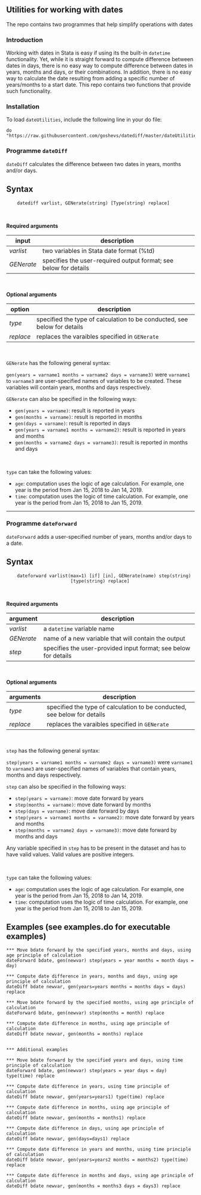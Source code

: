 ## Utilities for working with dates

The repo contains two programmes that help simplify operations with dates 

### Introduction

Working with dates in Stata is easy if using its the built-in `datetime` functionality.
Yet, while it is straight forward to compute difference between dates in days, there is no easy way to compute
difference between dates in years, months and days, or their combinations. In addition, 
there is no easy way to calculate the date resulting from adding a specific number of years/months to a start date.
This repo contains two functions that provide such functionality.


### Installation

To load `dateUtilities`, include the following line in your do file:

```
do "https://raw.githubusercontent.com/goshevs/datediff/master/dateUtilities.ado"

```

### Programme `dateDiff`

`dateDiff` calculates the difference between two dates in years, months and/or days.


Syntax
---

```
	datediff varlist, GENerate(string) [Type(string) replace]
```
<br>

**Required arguments**


| input       | description            |
|-------------|------------------------|
| *varlist*   | two variables in Stata date format (%td) |
| *GENerate*  | specifies the user-required output format; see below for details |

<br>

**Optional arguments**


| option         | description            |
|----------------|------------------------|
| *type*         | specified the type of calculation to be conducted, see below for details |
| *replace*      | replaces the varaibles specified in `GENerate` |


<br>

`GENerate` has the following general syntax:

`gen(years = varname1 months = varname2 days = varname3)` were `varname1` to `varname3` are
user-specified names of variables to be created. These variables will contain years, months and days respectively.

`GENerate` can also be specified in the following ways:

- `gen(years = varname)`: result is reported in years
- `gen(months = varname)`: result is reported in months
- `gen(days = varname)`: result is reported in days
- `gen(years = varname1 months = varname2)`: result is reported in years and months
- `gen(months = varname2 days = varname3)`: result is reported in months and days

<br>

`type` can take the following values:

- `age`: computation uses the logic of age calculation. For example, 
one year is the period from Jan 15, 2018 to Jan 14, 2019.
- `time`: computation uses the logic of time calculation. For example, 
one year is the period from Jan 15, 2018 to Jan 15, 2019.


-----

### Programme `dateForward`

`dateForward` adds a user-specified number of years, months and/or days to a date.


Syntax
---

```
	dateforward varlist(max=1) [if] [in], GENerate(name) step(string) 
						[type(string) replace]
```
<br>

**Required arguments**


| argument    | description            |
|-------------|------------------------|
| *varlist*   | a `datetime` variable name|
| *GENerate*  | name of a new variable that will contain the output |
| *step*      | specifies the user-provided input format; see below for details  |

<br>

**Optional arguments**


| arguments      | description            |
|----------------|------------------------|
| *type*         | specified the type of calculation to be conducted, see below for details |
| *replace*      | replaces the varaibles specified in `GENerate` |


<br>


`step` has the following general syntax:

`step(years = varname1 months = varname2 days = varname3)` were `varname1` to `varname3` are
user-specified names of variables that contain years, months and days respectively. 

`step` can also be specified in the following ways:

- `step(years = varname)`: move date forward by years
- `step(months = varname)`: move date forward by months
- `step(days = varname)`: move date forward by days
- `step(years = varname1 months = varname2)`: move date forward by years and months
- `step(months = varname2 days = varname3)`: move date forward by months and days

Any variable specified in `step` has to be present in the dataset and has to have valid values. 
Valid values are positive integers.

<br>

`type` can take the following values:

- `age`: computation uses the logic of age calculation. For example, 
one year is the period from Jan 15, 2018 to Jan 14, 2019.
- `time`: computation uses the logic of time calculation. For example, 
one year is the period from Jan 15, 2018 to Jan 15, 2019.



Examples (see examples.do for executable examples)
---

```
*** Move bdate forward by the specified years, months and days, using age principle of calculation
dateForward bdate, gen(newvar) step(years = year months = month days = day)

*** Compute date difference in years, months and days, using age principle of calculation
dateDiff bdate newvar, gen(years=years months = months days = days) replace

*** Move bdate forward by the specified months, using age principle of calculation
dateForward bdate, gen(newvar) step(months = month) replace 

*** Compute date difference in months, using age principle of calculation
dateDiff bdate newvar, gen(months = months) replace


*** Additional examples

*** Move bdate forward by the specified years and days, using time principle of calculation
dateForward bdate, gen(newvar) step(years = year days = day) type(time) replace

*** Compute date difference in years, using time principle of calculation
dateDiff bdate newvar, gen(years=years1) type(time) replace
 
*** Compute date difference in months, using age principle of calculation
dateDiff bdate newvar, gen(months = months1) replace

*** Compute date difference in days, using age principle of calculation
dateDiff bdate newvar, gen(days=days1) replace

*** Compute date difference in years and months, using time principle of calculation
dateDiff bdate newvar, gen(years=years2 months = months2) type(time) replace

*** Compute date difference in months and days, using age principle of calculation
dateDiff bdate newvar, gen(months = months3 days = days3) replace
```
